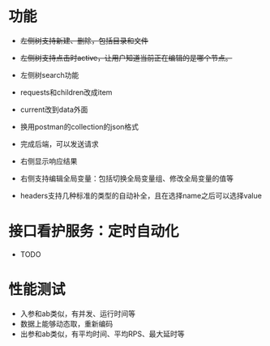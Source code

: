 # 功能

* ~~左侧树支持新建、删除，包括目录和文件~~
* ~~左侧树支持点击时active，让用户知道当前正在编辑的是哪个节点。~~
* 左侧树search功能

* requests和children改成item
* current改到data外面

* 换用postman的collection的json格式
* 完成后端，可以发送请求

* 右侧显示响应结果
* 右侧支持编辑全局变量：包括切换全局变量组、修改全局变量的值等
* headers支持几种标准的类型的自动补全，且在选择name之后可以选择value

# 接口看护服务：定时自动化

* TODO

# 性能测试

* 入参和ab类似，有并发、运行时间等
* 数据上能够动态取，重新编码
* 出参和ab类似，有平均时间、平均RPS、最大延时等
